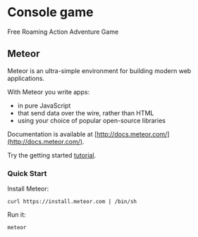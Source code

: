 # Console game

Free Roaming Action Adventure Game

## Meteor
Meteor is an ultra-simple environment for building modern web applications.

With Meteor you write apps:

* in pure JavaScript
* that send data over the wire, rather than HTML
* using your choice of popular open-source libraries

Documentation is available at [http://docs.meteor.com/](http://docs.meteor.com/).

Try the getting started [tutorial](https://www.meteor.com/try).

### Quick Start

Install Meteor:

`curl https://install.meteor.com | /bin/sh`

Run it:

`meteor`
